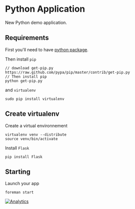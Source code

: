 # Python Application

New Python demo application. 

## Requirements

First you'll need to have [python package](http://www.python.org/download/).

Then install `pip`
	
	// download get-pip.py
	https://raw.github.com/pypa/pip/master/contrib/get-pip.py
	// Then install pip
	python get-pip.py

and `virtualenv`

	sudo pip install virtualenv


## Create virtualenv

Create a virtual environnement

	virtualenv venv --distribute
	source venv/bin/activate

Install `Flask`

	pip install Flask


## Starting

Launch your app

	foreman start
	
	
[![Analytics](https://ga-beacon.appspot.com/UA-59640055-1/Python-app/readme)](https://github.com/igrigorik/ga-beacon)
